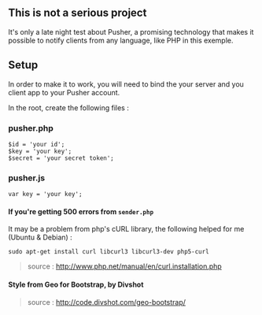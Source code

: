 ## This is not a serious project

It's only a late night test about Pusher, a promising technology that makes it possible to notify clients from any language, like PHP in this exemple.

## Setup

In order to make it to work, you will need to bind the your server and you client app to your Pusher account.

In the root, create the following files :

### pusher.php
    $id = 'your id';
    $key = 'your key';
    $secret = 'your secret token';

### pusher.js
    var key = 'your key';

#### If you're getting 500 errors from `sender.php`

It may be a problem from php's cURL library, the following helped for me (Ubuntu & Debian) :

`sudo apt-get install curl libcurl3 libcurl3-dev php5-curl`

> source : http://www.php.net/manual/en/curl.installation.php

#### Style from Geo for Bootstrap, by Divshot

> source : http://code.divshot.com/geo-bootstrap/

